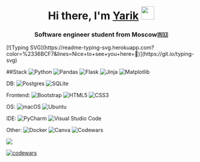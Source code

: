 <h1 align="center">Hi there, I'm <a href="https://www.instagram.com/aguynamedyarik?igsh=MXhkcmtuczg1a2R2ag%3D%3D&utm_source=qr" target="_blank">Yarik</a> 
<img src="https://github.com/blackcater/blackcater/raw/main/images/Hi.gif" width="35" height="35"><h3 align="center">Software engineer student from Moscow🇷🇺</h3>
[![Typing SVG](https://readme-typing-svg.herokuapp.com?color=%2336BCF7&lines=Nice+to+see+you+here+🫶)](https://git.io/typing-svg)

##Stack
![Python](https://img.shields.io/badge/python-3670A0?style=for-the-badge&logo=python&logoColor=ffdd54)
![Pandas](https://img.shields.io/badge/pandas-%23150458.svg?style=for-the-badge&logo=pandas&logoColor=white)
![Flask](https://img.shields.io/badge/flask-%23000.svg?style=for-the-badge&logo=flask&logoColor=white)
![Jinja](https://img.shields.io/badge/jinja-white.svg?style=for-the-badge&logo=jinja&logoColor=black)
![Matplotlib](https://img.shields.io/badge/Matplotlib-%23ffffff.svg?style=for-the-badge&logo=Matplotlib&logoColor=black)

DB:
![Postgres](https://img.shields.io/badge/postgres-%23316192.svg?style=for-the-badge&logo=postgresql&logoColor=white)
![SQLite](https://img.shields.io/badge/sqlite-%2307405e.svg?style=for-the-badge&logo=sqlite&logoColor=white)

Frontend:
![Bootstrap](https://img.shields.io/badge/bootstrap-%238511FA.svg?style=for-the-badge&logo=bootstrap&logoColor=white)
![HTML5](https://img.shields.io/badge/html5-%23E34F26.svg?style=for-the-badge&logo=html5&logoColor=white)
![CSS3](https://img.shields.io/badge/css3-%231572B6.svg?style=for-the-badge&logo=css3&logoColor=white)

OS:
![macOS](https://img.shields.io/badge/mac%20os-000000?style=for-the-badge&logo=macos&logoColor=F0F0F0)
![Ubuntu](https://img.shields.io/badge/Ubuntu-E95420?style=for-the-badge&logo=ubuntu&logoColor=white)


IDE:
![PyCharm](https://img.shields.io/badge/pycharm-143?style=for-the-badge&logo=pycharm&logoColor=black&color=black&labelColor=green)
![Visual Studio Code](https://img.shields.io/badge/Visual%20Studio%20Code-0078d7.svg?style=for-the-badge&logo=visual-studio-code&logoColor=white)


Other:
![Docker](https://img.shields.io/badge/docker-%230db7ed.svg?style=for-the-badge&logo=docker&logoColor=white)
![Canva](https://img.shields.io/badge/Canva-%2300C4CC.svg?style=for-the-badge&logo=Canva&logoColor=white)
![Codewars](https://img.shields.io/badge/Codewars-B1361E?style=for-the-badge&logo=codewars&logoColor=grey)



![](https://github-profile-summary-cards.vercel.app/api/cards/repos-per-language?username=daniilshat&theme=solarized_dark)

[![codewars](https://www.codewars.com/users/Yarchez/badges/small)](https://www.codewars.com/users/Yarchez) 

